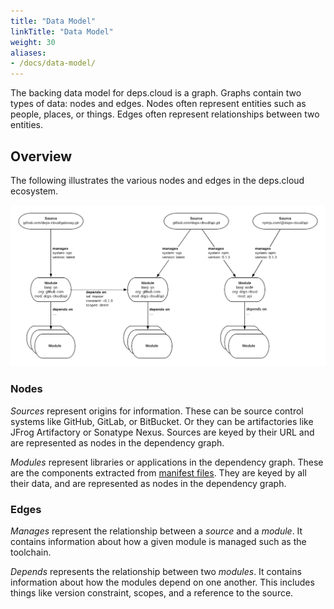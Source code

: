 ```yaml
---
title: "Data Model"
linkTitle: "Data Model"
weight: 30
aliases:
- /docs/data-model/
---
```


The backing data model for deps.cloud is a graph.
Graphs contain two types of data: nodes and edges.
Nodes often represent entities such as people, places, or things.
Edges often represent relationships between two entities.

## Overview

The following illustrates the various nodes and edges in the deps.cloud ecosystem.

![data-model](/images/data-model.png)

### Nodes

*Sources* represent origins for information.
These can be source control systems like GitHub, GitLab, or BitBucket.
Or they can be artifactories like JFrog Artifactory or Sonatype Nexus.
Sources are keyed by their URL and are represented as nodes in the dependency graph.

*Modules* represent libraries or applications in the dependency graph.
These are the components extracted from [manifest files](/docs/concepts/manifests/).
They are keyed by all their data, and are represented as nodes in the dependency graph.

### Edges

*Manages* represent the relationship between a *source* and a *module*.
It contains information about how a given module is managed such as the toolchain.

*Depends* represents the relationship between two *modules*.
It contains information about how the modules depend on one another.
This includes things like version constraint, scopes, and a reference to the source.
